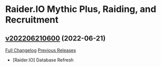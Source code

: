 # Raider.IO Mythic Plus, Raiding, and Recruitment

## [v202206210600](https://github.com/RaiderIO/raiderio-addon/tree/v202206210600) (2022-06-21)
[Full Changelog](https://github.com/RaiderIO/raiderio-addon/compare/v202206200600...v202206210600) [Previous Releases](https://github.com/RaiderIO/raiderio-addon/releases)

- [Raider.IO] Database Refresh  
